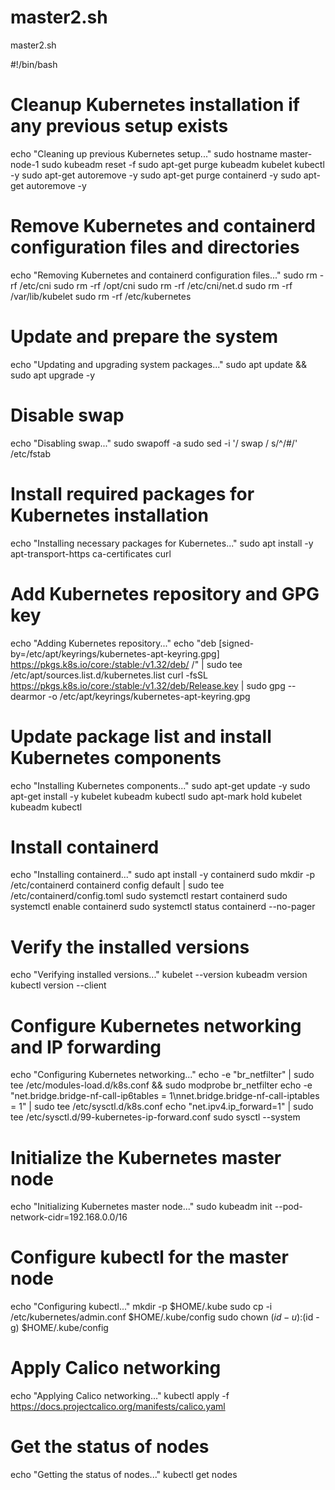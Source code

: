 # master2.sh
master2.sh

#!/bin/bash

# Cleanup Kubernetes installation if any previous setup exists
echo "Cleaning up previous Kubernetes setup..."
sudo hostname master-node-1
sudo kubeadm reset -f
sudo apt-get purge kubeadm kubelet kubectl -y
sudo apt-get autoremove -y
sudo apt-get purge containerd -y
sudo apt-get autoremove -y

# Remove Kubernetes and containerd configuration files and directories
echo "Removing Kubernetes and containerd configuration files..."
sudo rm -rf /etc/cni
sudo rm -rf /opt/cni
sudo rm -rf /etc/cni/net.d
sudo rm -rf /var/lib/kubelet
sudo rm -rf /etc/kubernetes

# Update and prepare the system
echo "Updating and upgrading system packages..."
sudo apt update && sudo apt upgrade -y

# Disable swap
echo "Disabling swap..."
sudo swapoff -a
sudo sed -i '/ swap / s/^/#/' /etc/fstab

# Install required packages for Kubernetes installation
echo "Installing necessary packages for Kubernetes..."
sudo apt install -y apt-transport-https ca-certificates curl

# Add Kubernetes repository and GPG key
echo "Adding Kubernetes repository..."
echo "deb [signed-by=/etc/apt/keyrings/kubernetes-apt-keyring.gpg] https://pkgs.k8s.io/core:/stable:/v1.32/deb/ /" | sudo tee /etc/apt/sources.list.d/kubernetes.list
curl -fsSL https://pkgs.k8s.io/core:/stable:/v1.32/deb/Release.key | sudo gpg --dearmor -o /etc/apt/keyrings/kubernetes-apt-keyring.gpg

# Update package list and install Kubernetes components
echo "Installing Kubernetes components..."
sudo apt-get update -y
sudo apt-get install -y kubelet kubeadm kubectl
sudo apt-mark hold kubelet kubeadm kubectl

# Install containerd
echo "Installing containerd..."
sudo apt install -y containerd
sudo mkdir -p /etc/containerd
containerd config default | sudo tee /etc/containerd/config.toml
sudo systemctl restart containerd
sudo systemctl enable containerd
sudo systemctl status containerd --no-pager

# Verify the installed versions
echo "Verifying installed versions..."
kubelet --version
kubeadm version
kubectl version --client

# Configure Kubernetes networking and IP forwarding
echo "Configuring Kubernetes networking..."
echo -e "br_netfilter" | sudo tee /etc/modules-load.d/k8s.conf && sudo modprobe br_netfilter
echo -e "net.bridge.bridge-nf-call-ip6tables = 1\nnet.bridge.bridge-nf-call-iptables = 1" | sudo tee /etc/sysctl.d/k8s.conf
echo "net.ipv4.ip_forward=1" | sudo tee /etc/sysctl.d/99-kubernetes-ip-forward.conf
sudo sysctl --system

# Initialize the Kubernetes master node
echo "Initializing Kubernetes master node..."
sudo kubeadm init --pod-network-cidr=192.168.0.0/16

# Configure kubectl for the master node
echo "Configuring kubectl..."
mkdir -p $HOME/.kube
sudo cp -i /etc/kubernetes/admin.conf $HOME/.kube/config
sudo chown $(id -u):$(id -g) $HOME/.kube/config

# Apply Calico networking
echo "Applying Calico networking..."
kubectl apply -f https://docs.projectcalico.org/manifests/calico.yaml

# Get the status of nodes
echo "Getting the status of nodes..."
kubectl get nodes

